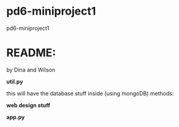 pd6-miniproject1
================

pd6-miniproject1

<h1>README:</h1>
<p>by Dina and Wilson</p>
<b>util.py</b>
<p>this will have the database stuff inside (using mongoDB)
methods:

</p>

<b>web design stuff</b>

<b> app.py </b>

